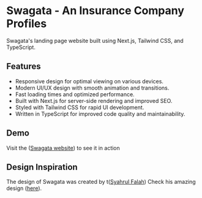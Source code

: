 # Swagata - An Insurance Company Profiles


Swagata's landing page website built using Next.js, Tailwind CSS, and TypeScript.


## Features
- Responsive design for optimal viewing on various devices.
- Modern UI/UX design with smooth animation and transitions.
- Fast loading times and optimized performance.
- Built with Next.js for server-side rendering and improved SEO.
- Styled with Tailwind CSS for rapid UI development.
- Written in TypeScript for improved code quality and maintainability.

## Demo
Visit the ([Swagata website](https://swagata-8pmbxxc2d-akhmad-alis-projects.vercel.app/)) to see it in action

## Design Inspiration
The design of Swagata was created by t([Syahrul Falah](https://dribbble.com/syahrulfalah))
Check his amazing design ([here](https://dribbble.com/shots/19846328-Swagata-Insurance-Company-Website-Design)).


